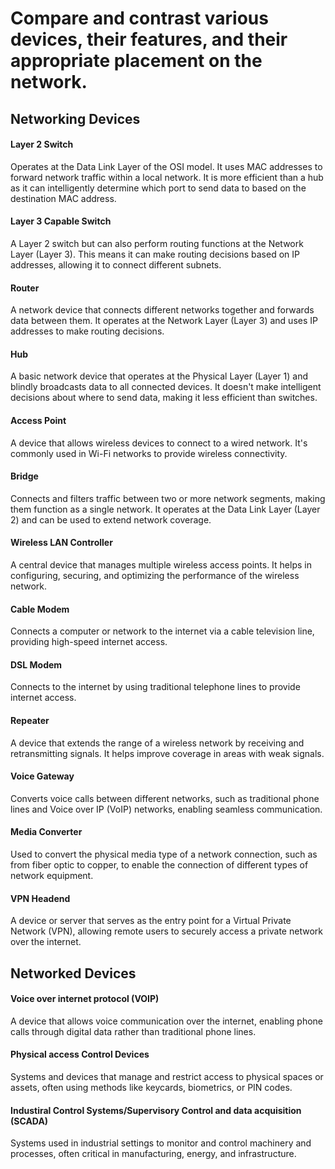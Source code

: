 # Compare and contrast various devices, their features, and their appropriate placement on the network.

## Networking Devices

#### Layer 2 Switch
Operates at the Data Link Layer of the OSI model. It uses MAC addresses to forward network traffic within a local network. It is more efficient than a hub as it can intelligently determine which port to send data to based on the destination MAC address.

#### Layer 3 Capable Switch
A Layer 2 switch but can also perform routing functions at the Network Layer (Layer 3). This means it can make routing decisions based on IP addresses, allowing it to connect different subnets.

#### Router
A network device that connects different networks together and forwards data between them. It operates at the Network Layer (Layer 3) and uses IP addresses to make routing decisions.

#### Hub
A basic network device that operates at the Physical Layer (Layer 1) and blindly broadcasts data to all connected devices. It doesn't make intelligent decisions about where to send data, making it less efficient than switches.

#### Access Point
A device that allows wireless devices to connect to a wired network. It's commonly used in Wi-Fi networks to provide wireless connectivity.

#### Bridge
Connects and filters traffic between two or more network segments, making them function as a single network. It operates at the Data Link Layer (Layer 2) and can be used to extend network coverage.

#### Wireless LAN Controller
A central device that manages multiple wireless access points. It helps in configuring, securing, and optimizing the performance of the wireless network.

#### Cable Modem
Connects a computer or network to the internet via a cable television line, providing high-speed internet access.

#### DSL Modem
Connects to the internet by using traditional telephone lines to provide internet access.

#### Repeater
A device that extends the range of a wireless network by receiving and retransmitting signals. It helps improve coverage in areas with weak signals.

#### Voice Gateway
Converts voice calls between different networks, such as traditional phone lines and Voice over IP (VoIP) networks, enabling seamless communication.

#### Media Converter
Used to convert the physical media type of a network connection, such as from fiber optic to copper, to enable the connection of different types of network equipment.

#### VPN Headend
A device or server that serves as the entry point for a Virtual Private Network (VPN), allowing remote users to securely access a private network over the internet.

## Networked Devices

#### Voice over internet protocol (VOIP)
A device that allows voice communication over the internet, enabling phone calls through digital data rather than traditional phone lines.

#### Physical access Control Devices
Systems and devices that manage and restrict access to physical spaces or assets, often using methods like keycards, biometrics, or PIN codes.

#### Industiral Control Systems/Supervisory Control and data acquisition (SCADA)
Systems used in industrial settings to monitor and control machinery and processes, often critical in manufacturing, energy, and infrastructure.
